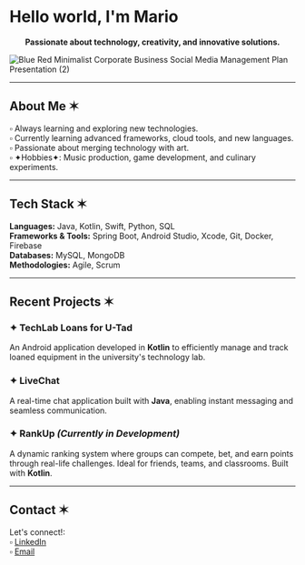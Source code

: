 # Hello world, I'm Mario  

<p align="center"><strong>Passionate about technology, creativity, and innovative solutions.</strong></p>

![Blue Red Minimalist Corporate Business Social Media Management Plan Presentation (2)](https://github.com/user-attachments/assets/591fbaf6-c91c-4dd4-9269-aece121058e0)

---

## About Me ✶  
▫ Always learning and exploring new technologies.  
▫ Currently learning advanced frameworks, cloud tools, and new languages.  
▫ Passionate about merging technology with art.  
▫ ✦Hobbies✦: Music production, game development, and culinary experiments.  

---

## Tech Stack ✶  

**Languages:** Java, Kotlin, Swift, Python, SQL  
**Frameworks & Tools:** Spring Boot, Android Studio, Xcode, Git, Docker, Firebase  
**Databases:** MySQL, MongoDB  
**Methodologies:** Agile, Scrum  

---

## Recent Projects ✶  

### ✦ TechLab Loans for U-Tad  
An Android application developed in **Kotlin** to efficiently manage and track loaned equipment in the university's technology lab.  

### ✦ LiveChat  
A real-time chat application built with **Java**, enabling instant messaging and seamless communication.  

### ✦ RankUp _(Currently in Development)_  
A dynamic ranking system where groups can compete, bet, and earn points through real-life challenges. Ideal for friends, teams, and classrooms. Built with **Kotlin**.  

---

## Contact ✶  
Let's connect!:  
▫ [LinkedIn](https://www.linkedin.com/in/mariovazquez/)  
▫ [Email](mailto:mariovazqueziniesta@gmail.com)  


